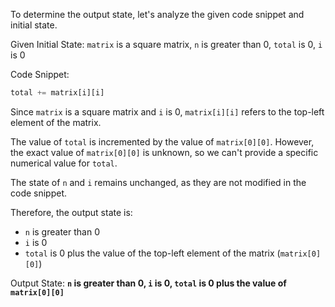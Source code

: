 To determine the output state, let's analyze the given code snippet and initial state.

Given Initial State: `matrix` is a square matrix, `n` is greater than 0, `total` is 0, `i` is 0

Code Snippet:
```python
total += matrix[i][i]
```

Since `matrix` is a square matrix and `i` is 0, `matrix[i][i]` refers to the top-left element of the matrix.

The value of `total` is incremented by the value of `matrix[0][0]`. However, the exact value of `matrix[0][0]` is unknown, so we can't provide a specific numerical value for `total`.

The state of `n` and `i` remains unchanged, as they are not modified in the code snippet.

Therefore, the output state is:
- `n` is greater than 0
- `i` is 0
- `total` is 0 plus the value of the top-left element of the matrix (`matrix[0][0]`)

Output State: **`n` is greater than 0, `i` is 0, `total` is 0 plus the value of `matrix[0][0]`**